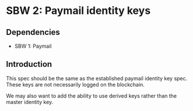 SBW 2: Paymail identity keys
============================

Dependencies
------------

* SBW 1: Paymail

Introduction
------------

This spec should be the same as the established paymail identity key spec. These
keys are not necessarily logged on the blockchain.

We may also want to add the ability to use derived keys rather than the master
identity key.